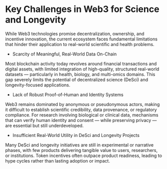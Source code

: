 # Key Challenges in Web3 for Science and Longevity

While Web3 technologies promise decentralization, ownership, and incentive innovation, the current ecosystem faces fundamental limitations that hinder their application to real-world scientific and health problems.

* Scarcity of Meaningful, Real-World Data On-Chain

Most blockchain activity today revolves around financial transactions and digital assets, with limited integration of high-quality, structured real-world datasets — particularly in health, biology, and multi-omics domains. This gap severely limits the potential of decentralized science (DeSci) and longevity-focused applications.

* Lack of Robust Proof-of-Human and Identity Systems

Web3 remains dominated by anonymous or pseudonymous actors, making it difficult to establish scientific credibility, data provenance, or regulatory compliance. For research involving biological or clinical data, mechanisms that can verify human identity and consent — while preserving privacy — are essential but still underdeveloped.

* Insufficient Real-World Utility in DeSci and Longevity Projects

Many DeSci and longevity initiatives are still in experimental or narrative phases, with few products delivering tangible value to users, researchers, or institutions. Token incentives often outpace product readiness, leading to hype cycles rather than lasting adoption or impact.
